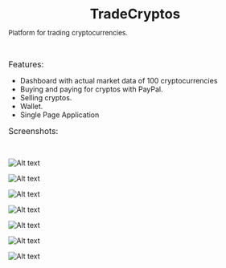 <p style="text-align: center;"><span style="font-size: 20pt;"><strong>TradeCryptos</strong></span></p>
<p><span style="font-size: 10pt;">Platform for trading cryptocurrencies.</span></p>
<p>&nbsp;</p>
<p><span style="font-size: 12pt;">Features:</span></p>
<ul>
<li>Dashboard with actual market data of 100 cryptocurrencies</li>
<li>Buying and paying for cryptos with PayPal.</li>
<li>Selling cryptos.</li>
<li>Wallet.</li>
<li>Single Page Application</li>
</ul>
<p><span style="font-size: 12pt;">Screenshots:</span></p>
<p>&nbsp;</p>

![Alt text](http://ec2-54-93-229-217.eu-central-1.compute.amazonaws.com/screenshots/dashboard.PNG "Optional title")

![Alt text](http://ec2-54-93-229-217.eu-central-1.compute.amazonaws.com/screenshots/1.JPG "Optional title")

![Alt text](http://ec2-54-93-229-217.eu-central-1.compute.amazonaws.com/screenshots/3.JPG "Optional title")

![Alt text](http://ec2-54-93-229-217.eu-central-1.compute.amazonaws.com/screenshots/4.JPG "Optional title")

![Alt text](http://ec2-54-93-229-217.eu-central-1.compute.amazonaws.com/screenshots/5.JPG "Optional title")

![Alt text](http://ec2-54-93-229-217.eu-central-1.compute.amazonaws.com/screenshots/6.JPG "Optional title")

![Alt text](http://ec2-54-93-229-217.eu-central-1.compute.amazonaws.com/screenshots/7.png "Optional title")


